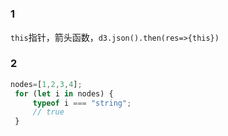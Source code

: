 #

### 1

`this`指针，箭头函数，`d3.json().then(res=>{this})`

### 2

```js
nodes=[1,2,3,4];
 for (let i in nodes) {
     typeof i === "string";
     // true
 }
```
